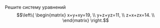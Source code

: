 Решите систему уравнений 
$$\left\{ \begin{matrix}
	   x+y+xy=19,  \\
	   y+z+yz=11,  \\
	   z+x+zx=14.  \\
\end{matrix} \right.$$
